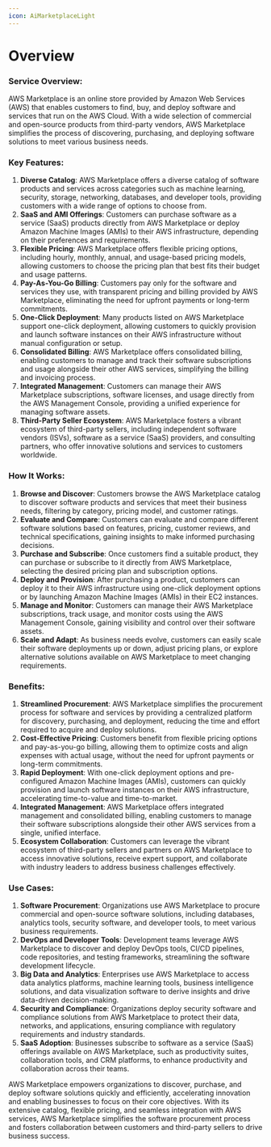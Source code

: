 ```yaml
---
icon: AiMarketplaceLight
---
```

# Overview

### Service Overview:

AWS Marketplace is an online store provided by Amazon Web Services (AWS) that enables customers to find, buy, and deploy software and services that run on the AWS Cloud. With a wide selection of commercial and open-source products from third-party vendors, AWS Marketplace simplifies the process of discovering, purchasing, and deploying software solutions to meet various business needs.

### Key Features:

1. **Diverse Catalog**: AWS Marketplace offers a diverse catalog of software products and services across categories such as machine learning, security, storage, networking, databases, and developer tools, providing customers with a wide range of options to choose from.
2. **SaaS and AMI Offerings**: Customers can purchase software as a service (SaaS) products directly from AWS Marketplace or deploy Amazon Machine Images (AMIs) to their AWS infrastructure, depending on their preferences and requirements.
3. **Flexible Pricing**: AWS Marketplace offers flexible pricing options, including hourly, monthly, annual, and usage-based pricing models, allowing customers to choose the pricing plan that best fits their budget and usage patterns.
4. **Pay-As-You-Go Billing**: Customers pay only for the software and services they use, with transparent pricing and billing provided by AWS Marketplace, eliminating the need for upfront payments or long-term commitments.
5. **One-Click Deployment**: Many products listed on AWS Marketplace support one-click deployment, allowing customers to quickly provision and launch software instances on their AWS infrastructure without manual configuration or setup.
6. **Consolidated Billing**: AWS Marketplace offers consolidated billing, enabling customers to manage and track their software subscriptions and usage alongside their other AWS services, simplifying the billing and invoicing process.
7. **Integrated Management**: Customers can manage their AWS Marketplace subscriptions, software licenses, and usage directly from the AWS Management Console, providing a unified experience for managing software assets.
8. **Third-Party Seller Ecosystem**: AWS Marketplace fosters a vibrant ecosystem of third-party sellers, including independent software vendors (ISVs), software as a service (SaaS) providers, and consulting partners, who offer innovative solutions and services to customers worldwide.

### How It Works:

1. **Browse and Discover**: Customers browse the AWS Marketplace catalog to discover software products and services that meet their business needs, filtering by category, pricing model, and customer ratings.
2. **Evaluate and Compare**: Customers can evaluate and compare different software solutions based on features, pricing, customer reviews, and technical specifications, gaining insights to make informed purchasing decisions.
3. **Purchase and Subscribe**: Once customers find a suitable product, they can purchase or subscribe to it directly from AWS Marketplace, selecting the desired pricing plan and subscription options.
4. **Deploy and Provision**: After purchasing a product, customers can deploy it to their AWS infrastructure using one-click deployment options or by launching Amazon Machine Images (AMIs) in their EC2 instances.
5. **Manage and Monitor**: Customers can manage their AWS Marketplace subscriptions, track usage, and monitor costs using the AWS Management Console, gaining visibility and control over their software assets.
6. **Scale and Adapt**: As business needs evolve, customers can easily scale their software deployments up or down, adjust pricing plans, or explore alternative solutions available on AWS Marketplace to meet changing requirements.

### Benefits:

1. **Streamlined Procurement**: AWS Marketplace simplifies the procurement process for software and services by providing a centralized platform for discovery, purchasing, and deployment, reducing the time and effort required to acquire and deploy solutions.
2. **Cost-Effective Pricing**: Customers benefit from flexible pricing options and pay-as-you-go billing, allowing them to optimize costs and align expenses with actual usage, without the need for upfront payments or long-term commitments.
3. **Rapid Deployment**: With one-click deployment options and pre-configured Amazon Machine Images (AMIs), customers can quickly provision and launch software instances on their AWS infrastructure, accelerating time-to-value and time-to-market.
4. **Integrated Management**: AWS Marketplace offers integrated management and consolidated billing, enabling customers to manage their software subscriptions alongside their other AWS services from a single, unified interface.
5. **Ecosystem Collaboration**: Customers can leverage the vibrant ecosystem of third-party sellers and partners on AWS Marketplace to access innovative solutions, receive expert support, and collaborate with industry leaders to address business challenges effectively.

### Use Cases:

1. **Software Procurement**: Organizations use AWS Marketplace to procure commercial and open-source software solutions, including databases, analytics tools, security software, and developer tools, to meet various business requirements.
2. **DevOps and Developer Tools**: Development teams leverage AWS Marketplace to discover and deploy DevOps tools, CI/CD pipelines, code repositories, and testing frameworks, streamlining the software development lifecycle.
3. **Big Data and Analytics**: Enterprises use AWS Marketplace to access data analytics platforms, machine learning tools, business intelligence solutions, and data visualization software to derive insights and drive data-driven decision-making.
4. **Security and Compliance**: Organizations deploy security software and compliance solutions from AWS Marketplace to protect their data, networks, and applications, ensuring compliance with regulatory requirements and industry standards.
5. **SaaS Adoption**: Businesses subscribe to software as a service (SaaS) offerings available on AWS Marketplace, such as productivity suites, collaboration tools, and CRM platforms, to enhance productivity and collaboration across their teams.

AWS Marketplace empowers organizations to discover, purchase, and deploy software solutions quickly and efficiently, accelerating innovation and enabling businesses to focus on their core objectives. With its extensive catalog, flexible pricing, and seamless integration with AWS services, AWS Marketplace simplifies the software procurement process and fosters collaboration between customers and third-party sellers to drive business success.
